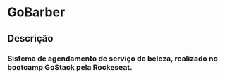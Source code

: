 # GoBarber
## Descrição
### Sistema de agendamento de serviço de beleza, realizado no bootcamp GoStack pela Rockeseat.
